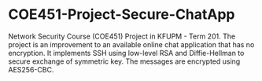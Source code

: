 # COE451-Project-Secure-ChatApp
Network Security Course (COE451) Project in KFUPM - Term 201. The project is an improvement to an available online chat application that has no encryption. It implements SSH using low-level RSA and Diffie-Hellman to secure exchange of symmetric key. The messages are encrypted using AES256-CBC.
